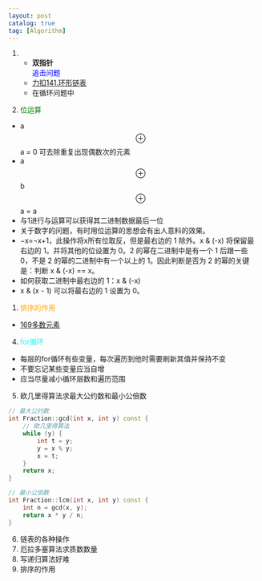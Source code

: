 ```yaml
---
layout: post
catalog: true 
tag: [Algorithm]
---
```

1. *  **双指针**   
<font color = "blue">追击问题 </font>

   - [力扣141.环形链表](https://leetcode-cn.com/problems/linked-list-cycle/)
   - 在循环问题中
  
1. <font color = "green">位运算 </font>
  - a$$\oplus$$a = 0
可去除重复出现偶数次的元素
  - a$$\oplus$$b$$\oplus$$a = a
  - 与1进行与运算可以获得其二进制数据最后一位
  - 关于数字的问题，有时用位运算的思想会有出人意料的效果。
  - −x=¬x+1，此操作将x所有位取反，但是最右边的 1 除外。x & (-x) 将保留最右边的 1。并将其他的位设置为 0。2 的幂在二进制中是有一个 1 后跟一些 0，不是 2 的幂的二进制中有一个以上的 1。因此判断是否为 2 的幂的关键是：判断 x & (-x) == x。
  - 如何获取二进制中最右边的 1：x & (-x)
  - x & (x - 1) 可以将最右边的 1 设置为 0。


1. <font color = "orange">排序的作用 </font>
  - [169多数元素](https://leetcode-cn.com/problems/majority-element/)  

4. <font color = "cyan"> for循环 </font>
  - 每层的for循环有些变量，每次遍历到他时需要刷新其值并保持不变  
  - 不要忘记某些变量应当自增   
  - 应当尽量减小循环层数和遍历范围

5. 欧几里得算法求最大公约数和最小公倍数    


~~~c++
// 最大公约数
int Fraction::gcd(int x, int y) const {
    // 欧几里得算法
    while (y) {
        int t = y;
        y = x % y;
        x = t;
    }
    return x;
}

// 最小公倍数
int Fraction::lcm(int x, int y) const {
    int n = gcd(x, y);
    return x * y / n;
} 
~~~

6. 链表的各种操作
7. 厄拉多塞算法求质数数量  
8. 写递归算法好难
9. 排序的作用





